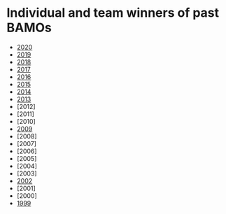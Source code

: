 <h1>Individual and team winners of past BAMOs</h1>



* [2020](https://drive.google.com/file/d/1DcAWHdyL8ZwbbJKxb2ImiL-2X-3aL8Se/view)
* [2019](winners2019)
* [2018](BAMO2018ProblemsAndSolutions.pdf)
* [2017](bamo2017examsol.pdf)
* [2016](BAMO2016ProblemsAndSolutions.pdf)
* [2015](bamo2015-problems-and-solutions.pdf)
* [2014](bamo2014-problems-and-solutions.pdf)
* [2013](bamo2013examsol.pdf)
* [2012]
* [2011]
* [2010]
* [2009](bamo2009examsol.pdf)
* [2008]
* [2007]
* [2006]
* [2005]
* [2004]
* [2003]
* [2002](bamo2002problems-and-solns.pdf)
* [2001]
* [2000]
* [1999](bamo99draft.pdf)
